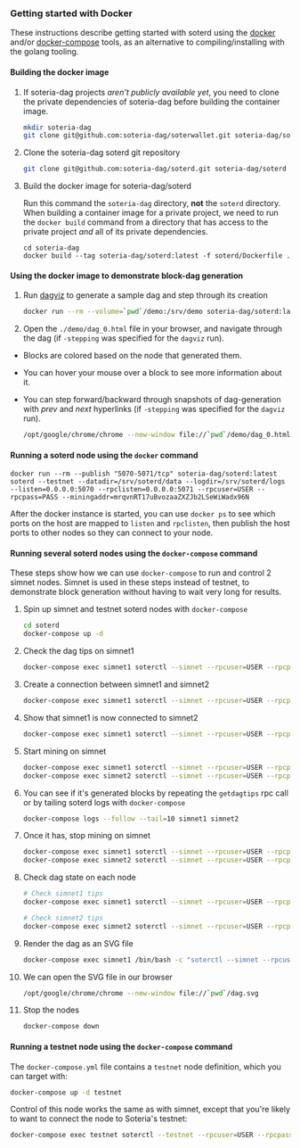 ### Getting started with Docker

These instructions describe getting started with soterd using the [docker](https://docs.docker.com/install/) and/or [docker-compose](https://docs.docker.com/compose/install/) tools, as an alternative to compiling/installing with the golang tooling.

#### Building the docker image

1. If soteria-dag projects _aren't publicly available yet_, you need to clone the private dependencies of soteria-dag before building the container image.

    ```bash
    mkdir soteria-dag
    git clone git@github.com:soteria-dag/soterwallet.git soteria-dag/soterwallet
    ```


1. Clone the soteria-dag soterd git repository

    ```bash
    git clone git@github.com:soteria-dag/soterd.git soteria-dag/soterd
    ```

2. Build the docker image for soteria-dag/soterd

    Run this command the `soteria-dag` directory, **not** the `soterd` directory. When building a container image for a private project, we need to run the `docker build` command from a directory that has access to the private project _and_ all of its private dependencies.
    ```
    cd soteria-dag
    docker build --tag soteria-dag/soterd:latest -f soterd/Dockerfile .
    ```

#### Using the docker image to demonstrate block-dag generation

1. Run [dagviz](../cmd/dagviz/README.md) to generate a sample dag and step through its creation

    ```bash
    docker run --rm --volume=`pwd`/demo:/srv/demo soteria-dag/soterd:latest dagviz -duration 10 -output /srv/demo
    ```

2. Open the `./demo/dag_0.html` file in your browser, and navigate through the dag (if `-stepping` was specified for the `dagviz` run).

* Blocks are colored based on the node that generated them.
* You can hover your mouse over a block to see more information about it.
* You can step forward/backward through snapshots of dag-generation with _prev_ and _next_ hyperlinks (if `-stepping` was specified for the `dagviz` run).

    ```bash
    /opt/google/chrome/chrome --new-window file://`pwd`/demo/dag_0.html
    ```

#### Running a soterd node using the `docker` command

```
docker run --rm --publish "5070-5071/tcp" soteria-dag/soterd:latest soterd --testnet --datadir=/srv/soterd/data --logdir=/srv/soterd/logs --listen=0.0.0.0:5070 --rpclisten=0.0.0.0:5071 --rpcuser=USER --rpcpass=PASS --miningaddr=mrqvnRT17uBvozaaZXZJb2LSeWiWadx96N
```
After the docker instance is started, you can use `docker ps` to see which ports on the host are mapped to `listen` and `rpclisten`, then publish the host ports to other nodes so they can connect to your node.

#### Running several soterd nodes using the `docker-compose` command

These steps show how we can use `docker-compose` to run and control 2 simnet nodes. Simnet is used in these steps instead of testnet, to demonstrate block generation without having to wait very long for results.

1. Spin up simnet and testnet soterd nodes with `docker-compose`

    ```bash
    cd soterd
    docker-compose up -d
    ```

2. Check the dag tips on simnet1

    ```bash
    docker-compose exec simnet1 soterctl --simnet --rpcuser=USER --rpcpass=PASS --rpcserver=127.0.0.1:18556 --skipverify getdagtips
    ```

3. Create a connection between simnet1 and simnet2

    ```bash
    docker-compose exec simnet1 soterctl --simnet --rpcuser=USER --rpcpass=PASS --rpcserver=127.0.0.1:18556 --skipverify addnode simnet2:18565 add
    ```

4. Show that simnet1 is now connected to simnet2

    ```bash
    docker-compose exec simnet1 soterctl --simnet --rpcuser=USER --rpcpass=PASS --rpcserver=127.0.0.1:18556 --skipverify getpeerinfo
    ```

5. Start mining on simnet
    ```bash
    docker-compose exec simnet1 soterctl --simnet --rpcuser=USER --rpcpass=PASS --rpcserver=127.0.0.1:18556 --skipverify setgenerate true 1
    docker-compose exec simnet2 soterctl --simnet --rpcuser=USER --rpcpass=PASS --rpcserver=127.0.0.1:18566 --skipverify setgenerate true 1
    ```

6. You can see if it's generated blocks by repeating the `getdagtips` rpc call or by tailing soterd logs with `docker-compose`

    ```bash
    docker-compose logs --follow --tail=10 simnet1 simnet2
    ```

7. Once it has, stop mining on simnet

    ```bash
    docker-compose exec simnet1 soterctl --simnet --rpcuser=USER --rpcpass=PASS --rpcserver=127.0.0.1:18556 --skipverify setgenerate false 0
    docker-compose exec simnet2 soterctl --simnet --rpcuser=USER --rpcpass=PASS --rpcserver=127.0.0.1:18566 --skipverify setgenerate false 0
    ```

8. Check dag state on each node

    ```bash
    # Check simnet1 tips
    docker-compose exec simnet1 soterctl --simnet --rpcuser=USER --rpcpass=PASS --rpcserver=127.0.0.1:18556 --skipverify getdagtips

    # Check simnet2 tips
    docker-compose exec simnet2 soterctl --simnet --rpcuser=USER --rpcpass=PASS --rpcserver=127.0.0.1:18566 --skipverify getdagtips
    ```

9. Render the dag as an SVG file

    ```bash
    docker-compose exec simnet1 /bin/bash -c "soterctl --simnet --rpcuser=USER --rpcpass=PASS --rpcserver=127.0.0.1:18556 --skipverify renderdag | jq --raw-output .dot | dot -Tsvg" > dag.svg
    ```

10. We can open the SVG file in our browser

    ```bash
    /opt/google/chrome/chrome --new-window file://`pwd`/dag.svg
    ```

11. Stop the nodes

    ```bash
    docker-compose down
    ```

#### Running a testnet node using the `docker-compose` command

The `docker-compose.yml` file contains a `testnet` node definition, which you can target with:

```bash
docker-compose up -d testnet
```

Control of this node works the same as with simnet, except that you're likely to want to connect the node to Soteria's testnet:

```bash
docker-compose exec testnet soterctl --testnet --rpcuser=USER --rpcpass=PASS --rpcserver=127.0.0.1:5071 --skipverify addnode 134.209.59.43:5070 add
``` 
